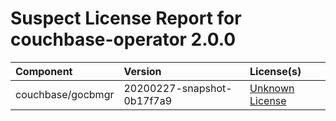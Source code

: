 
Suspect License Report for couchbase-operator 2.0.0
===================================================

|Component|Version|License(s)|
| :--- | :--- | :--- |
|couchbase/gocbmgr|20200227-snapshot-0b17f7a9|[Unknown License](../../license-data/00000000-0010-0000-0000-000000000000.txt)|
